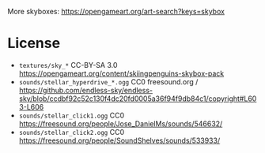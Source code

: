 
More skyboxes: https://opengameart.org/art-search?keys=skybox

# License

* `textures/sky_*` CC-BY-SA 3.0 https://opengameart.org/content/skiingpenguins-skybox-pack
* `sounds/stellar_hyperdrive_*.ogg` CC0 freesound.org / https://github.com/endless-sky/endless-sky/blob/ccdbf92c52c130f4dc20fd0005a36f94f9db84c1/copyright#L603-L606
* `sounds/stellar_click1.ogg` CC0 https://freesound.org/people/Jose_DanielMs/sounds/546632/
* `sounds/stellar_click2.ogg` CC0 https://freesound.org/people/SoundShelves/sounds/533933/